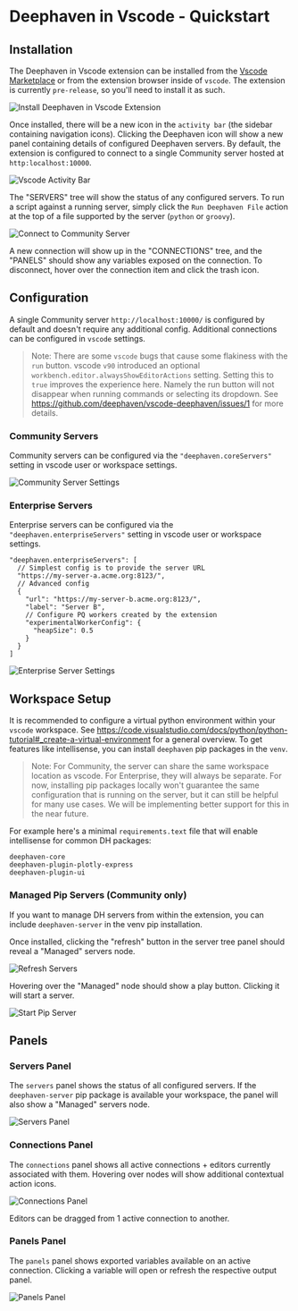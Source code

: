 # Deephaven in Vscode - Quickstart

## Installation

The Deephaven in Vscode extension can be installed from the [Vscode Marketplace](https://marketplace.visualstudio.com/items?itemName=deephaven.vscode-deephaven) or from the extension browser inside of `vscode`. The extension is currently `pre-release`, so you'll need to install it as such.

![Install Deephaven in Vscode Extension](./images/installation-pre-release.png)

Once installed, there will be a new icon in the `activity bar` (the sidebar containing navigation icons). Clicking the Deephaven icon will show a new panel containing details of configured Deephaven servers. By default, the extension is configured to connect to a single Community server hosted at `http:localhost:10000`.

![Vscode Activity Bar](./images/dh-activty-bar.gif)

The "SERVERS" tree will show the status of any configured servers. To run a script against a running server, simply click the `Run Deephaven File` action at the top of a file supported by the server (`python` or `groovy`).

![Connect to Community Server](./images/dhc-connect-to-server.gif)

A new connection will show up in the "CONNECTIONS" tree, and the "PANELS" should show any variables exposed on the connection. To disconnect, hover over the connection item and click the trash icon.

## Configuration

A single Community server `http://localhost:10000/` is configured by default and doesn't require any additional config. Additional connections can be configured in `vscode` settings.

> Note: There are some `vscode` bugs that cause some flakiness with the `run` button. vscode `v90` introduced an optional `workbench.editor.alwaysShowEditorActions` setting. Setting this to `true` improves the experience here. Namely the run button will not disappear when running commands or selecting its dropdown. See https://github.com/deephaven/vscode-deephaven/issues/1 for more details.

### Community Servers

Community servers can be configured via the `"deephaven.coreServers"` setting in vscode user or workspace settings.

![Community Server Settings](./images/add-community-server.gif)


### Enterprise Servers
Enterprise servers can be configured via the `"deephaven.enterpriseServers"` setting in vscode user or workspace settings.

```jsonc
"deephaven.enterpriseServers": [
  // Simplest config is to provide the server URL
  "https://my-server-a.acme.org:8123/",
  // Advanced config
  {
    "url": "https://my-server-b.acme.org:8123/",
    "label": "Server B",
    // Configure PQ workers created by the extension
    "experimentalWorkerConfig": {
      "heapSize": 0.5
    }
  }
]
```

![Enterprise Server Settings](./images/dhe-settings.gif)

## Workspace Setup
It is recommended to configure a virtual python environment within your `vscode` workspace. See https://code.visualstudio.com/docs/python/python-tutorial#_create-a-virtual-environment for a general overview. To get features like intellisense, you can install `deephaven` pip packages in the `venv`.

> Note: For Community, the server can share the same workspace location as vscode. For Enterprise, they will always be separate. For now, installing pip packages locally won't guarantee the same configuration that is running on the server, but it can still be helpful for many use cases. We will be implementing better support for this in the near future.

For example here's a minimal `requirements.text` file that will enable intellisense for common DH packages:
```text
deephaven-core
deephaven-plugin-plotly-express
deephaven-plugin-ui
```

### Managed Pip Servers (Community only)
If you want to manage DH servers from within the extension, you can include `deephaven-server` in the venv pip installation.

Once installed, clicking the "refresh" button in the server tree panel should reveal a "Managed" servers node.

![Refresh Servers](./images/refresh-servers.png)

Hovering over the "Managed" node should show a play button. Clicking it will start a server.

![Start Pip Server](./images/start-pip-server.png)

## Panels
### Servers Panel
The `servers` panel shows the status of all configured servers. If the `deephaven-server` pip package is available your workspace, the panel will also show a "Managed" servers node.

![Servers Panel](./images/servers-panel.png)

### Connections Panel
The `connections` panel shows all active connections + editors currently associated with them. Hovering over nodes will show additional contextual action icons.

![Connections Panel](./images/connections-panel.png)

Editors can be dragged from 1 active connection to another.

### Panels Panel
The `panels` panel shows exported variables available on an active connection. Clicking a variable will open or refresh the respective output panel.

![Panels Panel](./images/panels-panel.png)